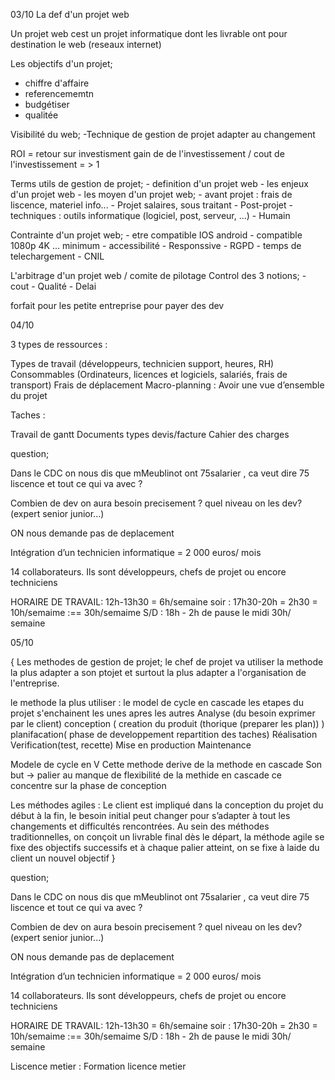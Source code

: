 03/10
La def d'un projet web

Un projet web cest un projet informatique dont les livrable ont pour destination le web (reseaux internet)

Les objectifs d'un projet;
- chiffre d'affaire 
- referencememtn
- budgétiser 
- qualitée 

Visibilité du web;
-Technique de gestion de projet adapter au changement 

ROI = retour sur investisment 
gain de de l'investissement / cout de l'investissement = > 1 



Terms utils de gestion de projet;
    - definition d'un projet web
    - les enjeux d'un projet web 
    - les moyen d'un projet web;
        - avant projet : frais de liscence, materiel info...
        - Projet salaires, sous traitant
        - Post-projet
    - techniques : outils informatique (logiciel, post, serveur, ...)
    - Humain

Contrainte d'un projet web;
    - etre compatible IOS android
    - compatible 1080p 4K ... minimum
    - accessibilité 
    - Responssive 
    - RGPD
    - temps de telechargement 
    - CNIL 



L'arbitrage d'un projet web / comite de pilotage
    Control des 3 notions; 
        - cout 
        - Qualité 
        - Delai



forfait pour les petite entreprise pour payer des dev 




04/10

3 types de ressources :

Types de travail (développeurs, technicien support, heures, RH)
Consommables (Ordinateurs, licences et logiciels, salariés, frais de transport)
Frais de déplacement
Macro-planning :  Avoir une vue d’ensemble du projet



Taches :

Travail de gantt
Documents types devis/facture
Cahier des charges


question;

Dans le CDC on nous dis que mMeublinot ont 75salarier , ca veut dire 75 liscence et tout ce qui va avec ?

Combien de dev on aura besoin precisement ? quel niveau on les dev? (expert senior junior...)

ON nous demande pas de deplacement 

Intégration d’un technicien informatique = 2 000 euros/ mois

14 collaborateurs. Ils sont développeurs, chefs de projet ou encore techniciens 


HORAIRE DE TRAVAIL: 
12h-13h30 = 6h/semaine
soir : 17h30-20h = 2h30 = 10h/semaime                :== 30h/semaime
S/D : 18h - 2h de pause le midi 30h/ semaine 


05/10

{
Les methodes de gestion de projet;
le chef de projet va utiliser la methode la plus adapter a son ptojet et surtout la plus adapter a l'organisation de l'entreprise.

le methode la plus utiliser : le model de cycle en cascade
les etapes du projet s'enchainent les unes apres les autres
Analyse (du besoin exprimer par le client)
conception ( creation du produit (thorique (preparer les plan)) )
planifacation( phase de developpement repartition des taches)
Réalisation
Verification(test, recette)
Mise en production
Maintenance

Modele de cycle en V
Cette methode derive de la methode en cascade
Son but -> palier au manque de flexibilité de la methide en cascade
ce concentre sur la phase de conception

Les méthodes agiles : Le client est impliqué dans la conception du projet du début à la fin, le besoin initial peut changer pour s’adapter à tout les changements et difficultés rencontrées. Au sein des méthodes traditionnelles, on conçoit un livrable final dès le départ, la méthode agile se fixe des objectifs successifs et à chaque palier atteint, on se fixe à laide du client un nouvel objectif
}


question;

Dans le CDC on nous dis que mMeublinot ont 75salarier , ca veut dire 75 liscence et tout ce qui va avec ?

Combien de dev on aura besoin precisement ? quel niveau on les dev? (expert senior junior...)

ON nous demande pas de deplacement 

Intégration d’un technicien informatique = 2 000 euros/ mois

14 collaborateurs. Ils sont développeurs, chefs de projet ou encore techniciens 


HORAIRE DE TRAVAIL: 
12h-13h30 = 6h/semaine
soir : 17h30-20h = 2h30 = 10h/semaime                :== 30h/semaime
S/D : 18h - 2h de pause le midi 30h/ semaine 




Liscence metier : Formation licence metier 